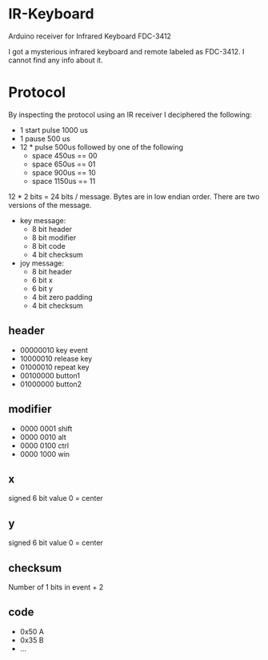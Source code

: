 # IR-Keyboard
Arduino receiver for Infrared Keyboard FDC-3412

I got a mysterious infrared keyboard and remote labeled as FDC-3412.
I cannot find any info about it.

# Protocol
By inspecting the protocol using an IR receiver I deciphered the following:
 * 1 start pulse 1000 us
 * 1 pause 500 us
 * 12 * pulse 500us followed by one of the following
    * space 450us == 00
    * space 650us == 01
    *  space 900us == 10
    *  space 1150us == 11

12 * 2 bits = 24 bits / message.
Bytes are in low endian order.
There are two versions of the message.
* key message:
  * 8 bit header
  * 8 bit modifier
  * 8 bit code
  * 4 bit checksum
* joy message:
  * 8 bit header
  * 6 bit x
  * 6 bit y
  * 4 bit zero padding
  * 4 bit checksum
 
## header
* 00000010 key event 
* 10000010 release key
* 01000010 repeat key
* 00100000 button1
* 01000000 button2
 
## modifier
* 0000 0001 shift
* 0000 0010 alt
* 0000 0100 ctrl
* 0000 1000 win

## x
signed 6 bit value
0 = center

## y
signed 6 bit value
0 = center

## checksum
Number of 1 bits in event + 2

## code
* 0x50 A
* 0x35 B
* ...
